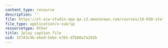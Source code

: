```yaml
---
content_type: resource
description: ''
file: https://ol-ocw-studio-app-qa.s3.amazonaws.com/courses/18-650-statistics-for-applications-fall-2016/32743c4bebed5ebea765dfb80a7a292b_X-ix97pw0xY.vtt
file_type: application/x-subrip
resourcetype: Other
title: 3play caption file
uid: 32743c4b-ebed-5ebe-a765-dfb80a7a292b
---
```

